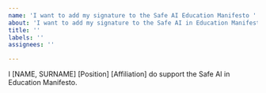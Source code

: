 ```yaml
---
name: 'I want to add my signature to the Safe AI Education Manifesto '
about: 'I want to add my signature to the Safe AI in Education Manifesto '
title: ''
labels: ''
assignees: ''

---
```


I [NAME, SURNAME] [Position] [Affiliation] do support the Safe AI in Education Manifesto.
